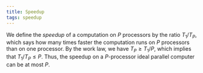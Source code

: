 ```yaml
---
title: Speedup
tags: speedup
---
```


We define the *speedup* of a computation on $P$ processors by the ratio $T_1/T_P$,
which says how many times faster the computation runs on $P$ processors than
on one processor. By the work law, we have $T_P \geq T_1/P$, which implies that
$T_1/T_P \leq P$. Thus, the speedup on a $P$-processor ideal parallel computer can be
at most $P$.